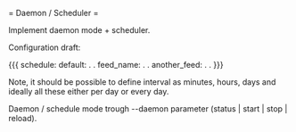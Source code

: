 = Daemon / Scheduler =

Implement daemon mode + scheduler.

Configuration draft:

{{{
schedule:
  default:
    .
    .
  feed_name:
    .
    .
  another_feed:
    .
    .
}}}

Note, it should be possible to define interval as minutes, hours, days and ideally all these either per day or every day.

Daemon / schedule mode trough --daemon parameter (status | start | stop | reload).